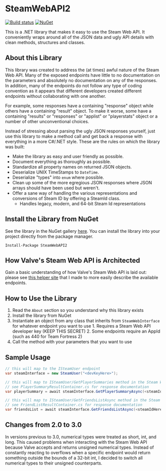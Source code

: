 # SteamWebAPI2
[![Build status](https://ci.appveyor.com/api/projects/status/cga6ck03o286sq80?svg=true)](https://ci.appveyor.com/project/JustinSkiles/steamwebapi2)
[![NuGet](https://img.shields.io/nuget/v/SteamWebAPI2.svg)](https://www.nuget.org/packages/SteamWebAPI2)

This is a .NET library that makes it easy to use the Steam Web API. It conveniently wraps around all of the JSON data and ugly API details with clean methods, structures and classes.

## About this Library
This library was created to address the (at times) awful nature of the Steam Web API. Many of the exposed endpoints have little to no documentation on the parameters and absolutely no documentation on any of the responses. In addition, many of the endpoints do not follow any type of coding convention as it appears that different developers created different endpoints without collaborating with one another.

For example, some responses have a containing "response" object while others have a containing "result" object. To make it worse, some have a containing "results" or "responses" or "applist" or "playerstats" object or a number of other unconventional choices.

Instead of stressing about parsing the ugly JSON responses yourself, just use this library to make a method call and get back a response with everything in a more C#/.NET style. These are the rules on which the library was built:

  * Make the library as easy and user friendly as possible.
  * Document everything as thoroughly as possible.
  * Standardize all property names on returned JSON objects.
  * Deserialize UNIX TimeStamps to `DateTime`.
  * Deserialize "types" into `enum` where possible.
  * Clean up some of the more egregious JSON responses where JSON arrays should have been used but weren't.
  * Offer a sane way of handling the various representations and conversions of Steam ID by offering a SteamId class.
    * Handles legacy, modern, and 64-bit Steam Id representations

## Install the Library from NuGet
See the library in the NuGet gallery [here](https://www.nuget.org/packages/SteamWebAPI2). You can install the library into your project directly from the package manager.

```
Install-Package SteamWebAPI2 
```

## How Valve's Steam Web API is Architected
Gain a basic understanding of how Valve's Steam Web API is laid out: please see [this helper site](http://steamwebapi.azurewebsites.net/) that I made to more easily describe the available endpoints.

## How to Use the Library
  1. Read the `About` section so you understand why this library exists
  2. Install the library from NuGet
  3. Instantiate an object from any class that inherits from `SteamWebInterface` for whatever endpoint you want to use
    1. Requires a Steam Web API developer key (KEEP THIS SECRET)
    2. Some endpoints require an AppId (such as 440 for Team Fortress 2)
  4. Call the method with your parameters that you want to use

## Sample Usage
```cs
// this will map to the ISteamUser endpoint
var steamInterface = new SteamUser("<devKeyHere>");

// this will map to ISteamUser/GetPlayerSummaries method in the Steam Web API
// see PlayerSummaryResultContainer.cs for response documentation
var playerSummary = await steamInterface.GetPlayerSummaryAsync(<steamIdHere>);

// this will map to ISteamUser/GetFriendsListAsync method in the Steam Web API
// see FriendListResultContainer.cs for response documentation
var friendsList = await steamInterface.GetFriendsListAsync(<steamIdHere>);
```

## Changes from 2.0 to 3.0
In versions previous to 3.0, numerical types were treated as short, int, and long. This caused problems when interacting with the Steam Web API because Valve accepts and returns unsigned numerical types. Instead of constantly reacting to overflows when a specific endpoint would return something outside the bounds of a 32-bit int, I decided to switch all numerical types to their unsigned counterparts.